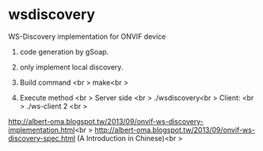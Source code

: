 wsdiscovery
===========

WS-Discovery implementation for ONVIF device

1. code generation by gSoap.

2. only implement local discovery.

3. Build command <br \>
   make<br \>

4. Execute method <br \>
   Server side <br \>
      ./wsdiscovery<br \>
   Client: <br \>
      ./ws-client 2  <br \>

http://albert-oma.blogspot.tw/2013/09/onvif-ws-discovery-implementation.html<br \>
http://albert-oma.blogspot.tw/2013/09/onvif-ws-discovery-spec.html (A Introduction in Chinese)<br \>

